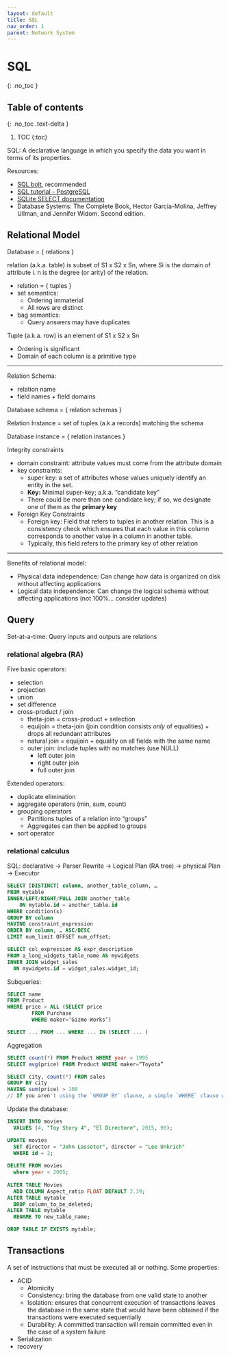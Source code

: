 ```yaml
---
layout: default
title: SQL
nav_order: 1
parent: Network System
---
```


# SQL
{: .no_toc }

## Table of contents
{: .no_toc .text-delta }

1. TOC
{:toc}

SQL: A declarative language in which you specify the data you want in terms of its properties.

Resources: 

- [SQL bolt](https://sqlbolt.com), recommended
- [SQL tutorial - PostgreSQL](https://www.postgresql.org/docs/current/tutorial-sql.html)
- [SQLite SELECT documentation](https://sqlite.org/lang_select.html)
- Database Systems: The Complete Book, Hector Garcia-Molina, Jeffrey Ullman, and Jennifer Widom. Second edition.

## Relational Model

Database = { relations }

relation (a.k.a. table) is subset of S1 x S2 x Sn, where Si is the domain of attribute i. n is the degree (or arity) of the relation.

- relation = { tuples }
- set semantics: 
  - Ordering immaterial
  - All rows are distinct
- bag semantics: 
  - Query answers may have duplicates

Tuple (a.k.a. row) is an element of S1 x S2 x Sn

- Ordering is significant
- Domain of each column is a primitive type

---

Relation Schema: 

- relation name
- field names + field domains

Database schema = { relation schemas }

Relation Instance = set of tuples (a.k.a records) matching the schema

Database instance = { relation instances }

Integrity constraints

- domain constraint: attribute values must come from the attribute domain
- key constraints: 
  - super key: a set of attributes whose values uniquely identify an entity in the set.
  - **Key:** Minimal super-key; a.k.a. “candidate key”
  - There could be more than one candidate key; if so, we designate one of them as the **primary key**
- Foreign Key Constraints
  - Foreign key: Field that refers to tuples in another relation. This is a consistency check which ensures that each value in this column corresponds to another value in a column in another table.
  - Typically, this field refers to the primary key of other relation

----

Benefits of relational model:

- Physical data independence: Can change how data is organized on disk without affecting applications
- Logical data independence: Can change the logical schema without affecting applications (not 100%... consider updates)

## Query

Set-at-a-time: Query inputs and outputs are relations

### relational algebra (RA)

Five basic operators:

- selection
- projection
- union
- set difference
- cross-product / join
  - theta-join = cross-product + selection
  - equijoin = theta-join (join condition consists _only_ of equalities) + drops all redundant attributes
  - natural join = equijoin + equality on all fields with the same name
  - outer join: include tuples with no matches (use NULL)
    - left outer join
    - right outer join
    - full outer join

Extended operators:

- duplicate elimination
- aggregate operators (min, sum, count)
- grouping operators
  - Partitions tuples of a relation into “groups” 
  - Aggregates can then be applied to groups
- sort operator

### relational calculus

SQL: declarative -> Parser Rewrite -> Logical Plan (RA tree) -> physical Plan -> Executor

```sql
SELECT [DISTINCT] column, another_table_column, …
FROM mytable
INNER/LEFT/RIGHT/FULL JOIN another_table 
    ON mytable.id = another_table.id
WHERE condition(s)
GROUP BY column
HAVING constraint_expression
ORDER BY column, … ASC/DESC
LIMIT num_limit OFFSET num_offset;
```

```sql
SELECT col_expression AS expr_description
FROM a_long_widgets_table_name AS mywidgets
INNER JOIN widget_sales
  ON mywidgets.id = widget_sales.widget_id;
```

Subqueries:

```sql
SELECT name
FROM Product
WHERE price > ALL (SELECT price
        FROM Purchase
        WHERE maker=‘Gizmo-Works’)

SELECT ... FROM ... WHERE ... IN (SELECT ... )
```

Aggregation

```sql
SELECT count(*) FROM Product WHERE year > 1995
SELECT avg(price) FROM Product WHERE maker=“Toyota”

SELECT city, count(*) FROM sales
GROUP BY city
HAVING sum(price) > 100
// If you aren't using the `GROUP BY` clause, a simple `WHERE` clause will suffice.
```

Update the database:

```sql
INSERT INTO movies 
  VALUES (4, "Toy Story 4", "El Directore", 2015, 90);

UPDATE movies 
  SET director = "John Lasseter", director = "Lee Unkrich"
  WHERE id = 2;
  
DELETE FROM movies
  where year < 2005;
  
ALTER TABLE Movies
  ADD COLUMN Aspect_ratio FLOAT DEFAULT 2.39;
ALTER TABLE mytable
  DROP column_to_be_deleted;
ALTER TABLE mytable
  RENAME TO new_table_name;

DROP TABLE IF EXISTS mytable;
```

## Transactions

A set of instructions that must be executed all or nothing. Some properties:

- ACID 
  - Atomicity
  - Consistency: bring the database from one valid state to another
  - Isolation: ensures that concurrent execution of transactions leaves the database in the same state that would have been obtained if the transactions were executed sequentially
  - Durability: A committed transaction will remain committed even in the case of a system failure
- Serialization
- recovery

